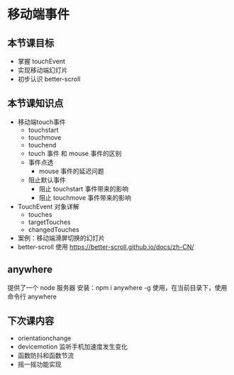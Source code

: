 # 移动端事件
## 本节课目标
- 掌握 touchEvent
- 实现移动端幻灯片
- 初步认识 better-scroll

## 本节课知识点
- 移动端touch事件 
  - touchstart
  - touchmove
  - touchend
  - touch 事件 和 mouse 事件的区别
  - 事件点透
    - mouse 事件的延迟问题
  - 阻止默认事件
    - 阻止 touchstart 事件带来的影响
    - 阻止 touchmove 事件带来的影响
- TouchEvent 对象详解
  - touches
  - targetTouches
  - changedTouches
- 案例：移动端滑屏切换的幻灯片
- better-scroll 使用
https://better-scroll.github.io/docs/zh-CN/

## anywhere 
提供了一个 node 服务器
安装：npm i anywhere -g
使用，在当前目录下，使用命令行 anywhere


## 下次课内容
- orientationchange
- devicemotion 监听手机加速度发生变化
- 函数防抖和函数节流
- 摇一摇功能实现
